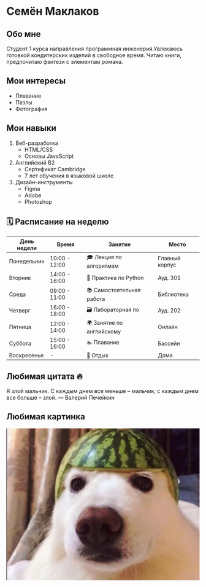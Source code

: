 # Семён Маклаков

## Обо мне
Студент 1 курса направления программная инженерия.Увлекаюсь готовкой кондитерских изделий в свободное время. Читаю книги, предпочитаю фэнтези с элементам романа.

## Мои интересы
- Плавание 
- Пазлы
- Фотография 

## Мои навыки
1. Веб-разработка
   - HTML/CSS
   - Основы JavaScript
2. Английский B2
   - Сертификат Cambridge
   - 7 лет обучения в языковой школе 
3. Дизайн-инструменты
   - Figma
   - Adobe
   - Photoshop

## 🗓️ Расписание на неделю

| День недели | Время | Занятие | Место |
|---|---|---|---|
| Понедельник | 10:00 - 12:00 | 🎓 Лекция по алгоритмам | Главный корпус |
| Вторник | 14:00 - 16:00 | 🐍 Практика по Python | Ауд. 301 |
| Среда | 09:00 - 11:00 | 📚 Самостоятельная работа | Библиотека |
| Четверг | 16:00 - 18:00 | 🗃️ Лабораторная по | Ауд. 202 |
| Пятница | 12:00 - 14:00 | 🌍 Занятие по английскому | Онлайн |
| Суббота | 15:00 - 16:00 | 🏊  Плавание | Бассейн |
| Воскресенье | - | 🛌 Отдых | Дома |

## Любимая цитата 🔥
Я злой мальчик. С каждым днем все меньше – мальчик, с каждым днем все больше – злой. — Валерий Печейкин
## Любимая картинка
![gggg](./pic.webp)
